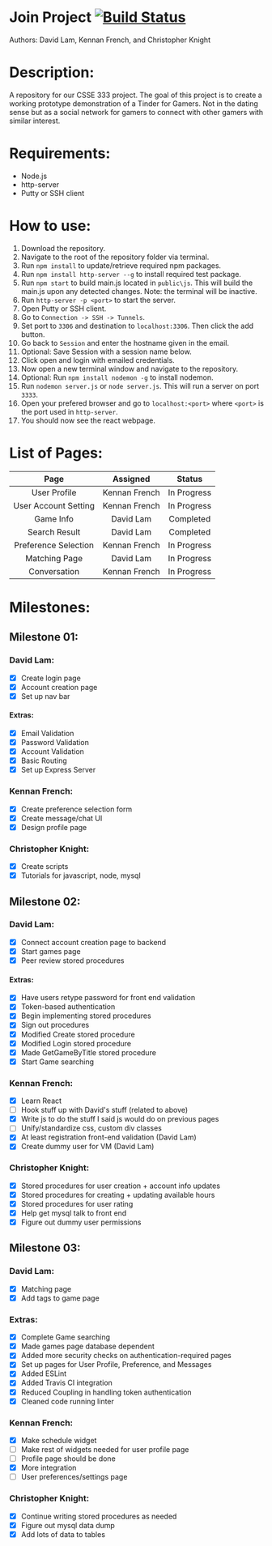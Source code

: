# Join Project [![Build Status](https://travis-ci.org/lamdaV/joinProject.svg?branch=master)](https://travis-ci.org/lamdaV/joinProject)

Authors: David Lam, Kennan French, and Christopher Knight

# Description:
A repository for our CSSE 333 project. The goal of this project is to create a working prototype demonstration of a Tinder for Gamers. Not in the dating sense but as a social network for gamers to connect with other gamers with similar interest.

# Requirements:
  - Node.js
  - http-server
  - Putty or SSH client

# How to use:
1. Download the repository.
2. Navigate to the root of the repository folder via terminal.
3. Run `npm install` to update/retrieve required npm packages.
4. Run `npm install http-server --g` to install required test package.
5. Run `npm start` to build main.js located in `public\js`. This will build the main.js upon any detected changes. Note: the terminal will be inactive.
6. Run `http-server -p <port>` to start the server.
7. Open Putty or SSH client.
8. Go to `Connection -> SSH -> Tunnels`.
9. Set port to `3306` and destination to `localhost:3306`. Then click the add button.
10. Go back to `Session` and enter the hostname given in the email.
11. Optional: Save Session with a session name below.
12. Click open and login with emailed credentials.
13. Now open a new terminal window and navigate to the repository.
14. Optional: Run `npm install nodemon -g` to install nodemon.
15. Run `nodemon server.js` or `node server.js`. This will run a server on port `3333`.
16. Open your prefered browser and go to `localhost:<port>` where `<port>` is the port used in `http-server`.
17. You should now see the react webpage.

# List of Pages:
|         Page          |    Assigned   |    Status    |
|:---------------------:|:-------------:|:------------:|
| User Profile          | Kennan French | In Progress  |
| User Account Setting  | Kennan French | In Progress  |
| Game Info             | David Lam     | Completed    |
| Search Result         | David Lam     | Completed    |
| Preference Selection  | Kennan French | In Progress  |
| Matching Page         | David Lam     | In Progress  |
| Conversation          | Kennan French | In Progress  |

# Milestones:
## Milestone 01:
### David Lam:
- [x] Create login page
- [x] Account creation page
- [x] Set up nav bar

#### Extras:
- [x] Email Validation
- [x] Password Validation
- [x] Account Validation
- [x] Basic Routing
- [x] Set up Express Server

### Kennan French:
- [x] Create preference selection form
- [x] Create message/chat UI
- [x] Design profile page

### Christopher Knight:
- [x] Create scripts
- [x] Tutorials for javascript, node, mysql

## Milestone 02:
### David Lam:
  - [x] Connect account creation page to backend
  - [x] Start games page
  - [x] Peer review stored procedures

#### Extras:
  - [x] Have users retype password for front end validation
  - [x] Token-based authentication
  - [x] Begin implementing stored procedures
  - [x] Sign out procedures
  - [x] Modified Create stored procedure
  - [x] Modified Login stored procedure
  - [x] Made GetGameByTitle stored procedure
  - [x] Start Game searching

### Kennan French:
  - [x] Learn React
  - [ ] Hook stuff up with David's stuff (related to above)
  - [x] Write js to do the stuff I said js would do on previous pages
  - [ ] Unify/standardize css, custom div classes
  - [x] At least registration front-end validation (David Lam)
  - [x] Create dummy user for VM (David Lam)

### Christopher Knight:
  - [x] Stored procedures for user creation + account info updates
  - [x] Stored procedures for creating + updating available hours
  - [x] Stored procedures for user rating
  - [x] Help get mysql talk to front end
  - [x] Figure out dummy user permissions

## Milestone 03:
### David Lam:
  - [x] Matching page
  - [x] Add tags to game page

### Extras:
  - [x] Complete Game searching
  - [x] Made games page database dependent
  - [x] Added more security checks on authentication-required pages
  - [x] Set up pages for User Profile, Preference, and Messages
  - [x] Added ESLint
  - [x] Added Travis CI integration
  - [x] Reduced Coupling in handling token authentication
  - [x] Cleaned code running linter

### Kennan French:
  - [x] Make schedule widget
  - [ ] Make rest of widgets needed for user profile page
  - [ ] Profile page should be done
  - [x] More integration
  - [ ] User preferences/settings page

### Christopher Knight:
  - [x] Continue writing stored procedures as needed
  - [x] Figure out mysql data dump
  - [x] Add lots of data to tables
